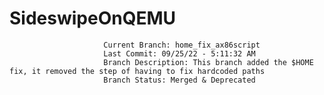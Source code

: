 # SideswipeOnQEMU
<div align="center">
</div>

                         Current Branch: home_fix_ax86script
                         Last Commit: 09/25/22 - 5:11:32 AM
                         Branch Description: This branch added the $HOME fix, it removed the step of having to fix hardcoded paths
                         Branch Status: Merged & Deprecated

